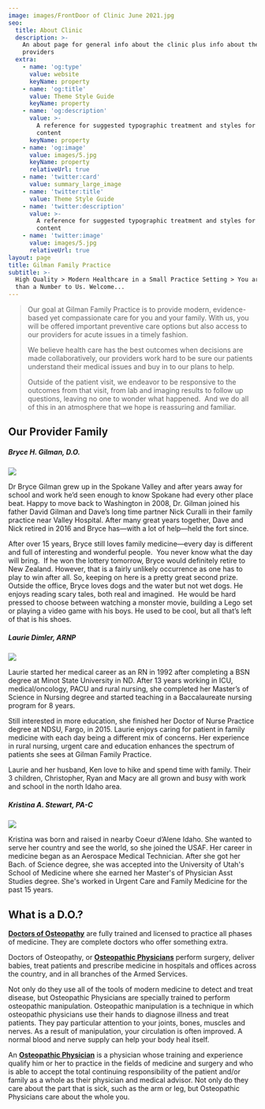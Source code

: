 ```yaml
---
image: images/FrontDoor of Clinic June 2021.jpg
seo:
  title: About Clinic
  description: >-
    An about page for general info about the clinic plus info about the medical
    providers
  extra:
    - name: 'og:type'
      value: website
      keyName: property
    - name: 'og:title'
      value: Theme Style Guide
      keyName: property
    - name: 'og:description'
      value: >-
        A reference for suggested typographic treatment and styles for your
        content
      keyName: property
    - name: 'og:image'
      value: images/5.jpg
      keyName: property
      relativeUrl: true
    - name: 'twitter:card'
      value: summary_large_image
    - name: 'twitter:title'
      value: Theme Style Guide
    - name: 'twitter:description'
      value: >-
        A reference for suggested typographic treatment and styles for your
        content
    - name: 'twitter:image'
      value: images/5.jpg
      relativeUrl: true
layout: page
title: Gilman Family Practice
subtitle: >-
  High Quality > Modern Healthcare in a Small Practice Setting > You are More
  than a Number to Us. Welcome...
---
```


> Our goal at Gilman Family Practice is to provide modern, evidence-based yet compassionate care for you and your family. With us, you will be offered important preventive care options but also access to our providers for acute issues in a timely fashion.
>
> We believe health care has the best outcomes when decisions are made collaboratively, our providers work hard to be sure our patients understand their medical issues and buy in to our plans to help.
>
> Outside of the patient visit, we endeavor to be responsive to the outcomes from that visit, from lab and imaging results to follow up questions, leaving no one to wonder what happened.  And we do all of this in an atmosphere that we hope is reassuring and familiar.

## **Our Provider Family**

##### **Bryce H. Gilman, D.O.**

![](stackbit_asset_id:static:public/images/GFP_BGilman_Portrait_WG_ess.png)

Dr Bryce Gilman grew up in the Spokane Valley and after years away for school and work he’d seen enough to know Spokane had every other place beat. Happy to move back to Washington in 2008, Dr. Gilman joined his father David Gilman and Dave’s long time partner Nick Curalli in their family practice near Valley Hospital. After many great years together, Dave and Nick retired in 2016 and Bryce has—with a lot of help—held the fort since. 

After over 15 years, Bryce still loves family medicine—every day is different and full of interesting and wonderful people.  You never know what the day will bring.  If he won the lottery tomorrow, Bryce would definitely retire to New Zealand. However, that is a fairly unlikely occurrence as one has to play to win after all. So, keeping on here is a pretty great second prize. Outside the office, Bryce loves dogs and the water but not wet dogs. He enjoys reading scary tales, both real and imagined.  He would be hard pressed to choose between watching a monster movie, building a Lego set or playing a video game with his boys. He used to be cool, but all that’s left of that is his shoes. 

##### **Laurie Dimler, ARNP**

![](stackbit_asset_id:static:public/images/GFP_LDimler_Portrait_LD_ess.png)

Laurie started her medical career as an RN in 1992 after completing a BSN degree at Minot State University in ND. After 13 years working in ICU, medical/oncology, PACU and rural nursing, she completed her Master’s of Science in Nursing degree and started teaching in a Baccalaureate nursing program for 8 years.

Still interested in more education, she finished her Doctor of Nurse Practice degree at NDSU, Fargo, in 2015. Laurie enjoys caring for patient in family medicine with each day being a different mix of concerns. Her experience in rural nursing, urgent care and education enhances the spectrum of patients she sees at Gilman Family Practice.

Laurie and her husband, Ken love to hike and spend time with family. Their 3 children, Christopher, Ryan and Macy are all grown and busy with work and school in the north Idaho area.

##### **Kristina A. Stewart, PA-C**

![](stackbit_asset_id:static:public/images/GFP_KStewart_Portrait_ess.png)

Kristina was born and raised in nearby Coeur d’Alene Idaho. She wanted to serve her country and see the world, so she joined the USAF. Her career in medicine began as an Aerospace Medical Technician. After she got her Bach. of Science degree, she was accepted into the University of Utah's School of Medicine where she earned her Master's of Physician Asst Studies degree. She's worked in Urgent Care and Family Medicine for the past 15 years.

## **What is a D.O.?**

[**Doctors of Osteopathy**](https://osteopathic.org/what-is-osteopathic-medicine/what-is-a-do/) are fully trained and licensed to practice all  phases of medicine. They are complete doctors who offer something extra.

Doctors of Osteopathy, or [**Osteopathic Physicians**](https://osteopathic.org/what-is-osteopathic-medicine/) perform surgery, deliver babies, treat patients and prescribe medicine in hospitals and offices across the country, and in all branches of the Armed Services.

Not only do they use all of the tools of modern medicine to detect and treat disease, but Osteopathic Physicians are specially trained to perform osteopathic manipulation. Osteopathic manipulation is a technique in which osteopathic physicians use their hands to diagnose illness and treat patients. They pay particular attention to your joints, bones, muscles and nerves. As a result of manipulation, your circulation is often improved. A normal blood and nerve supply can help your body heal itself.

An [**Osteopathic Physician**](https://osteopathic.org/what-is-osteopathic-medicine/) is a physician whose training and experience qualify him or her to practice in the fields of medicine and surgery and who is able to accept the total continuing responsibility of the patient and/or family as a whole as their physician and medical advisor. Not only do they care about the part that is sick, such as the arm or leg, but Osteopathic Physicians care about the whole you.
